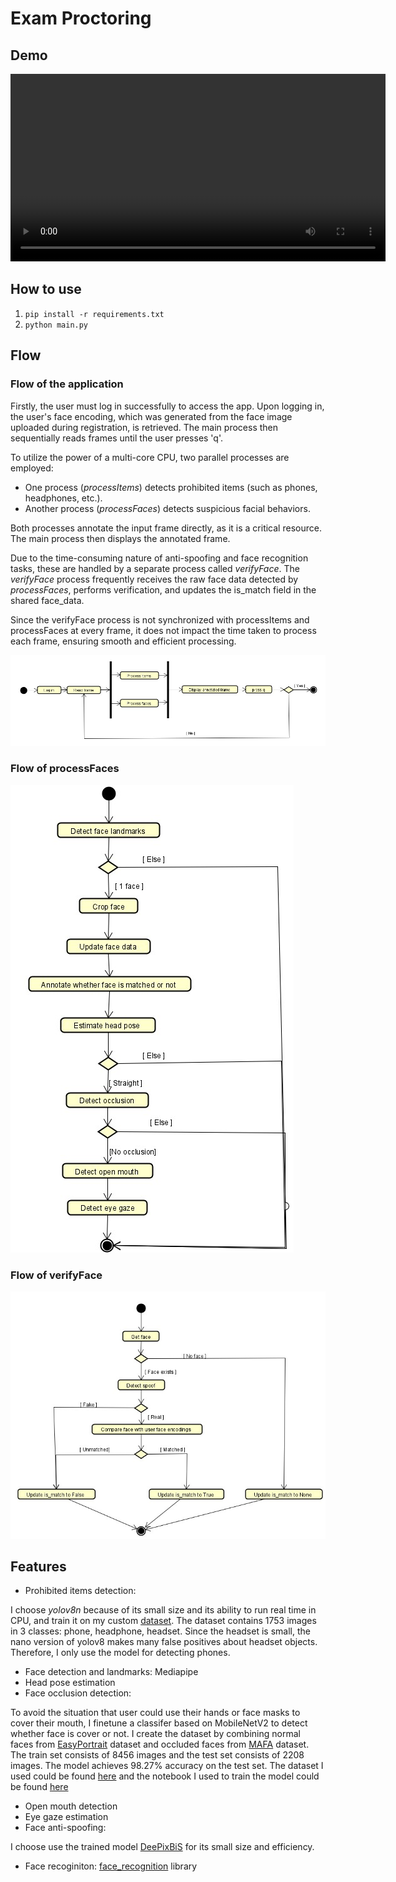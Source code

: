 # Exam Proctoring

## Demo 
<video width="600" controls>
  <source src="./demo/demo.mp4" type="video/mp4">
</video>

## How to use
1. `pip install -r requirements.txt`
2. `python main.py`

## Flow
### Flow of the application
Firstly, the user must log in successfully to access the app. Upon logging in, the user's face encoding, which was generated from the face image uploaded during registration, is retrieved. The main process then sequentially reads frames until the user presses 'q'.

To utilize the power of a multi-core CPU, two parallel processes are employed:

- One process (*processItems*) detects prohibited items (such as phones, headphones, etc.).
- Another process (*processFaces*) detects suspicious facial behaviors.

Both processes annotate the input frame directly, as it is a critical resource. The main process then displays the annotated frame.

Due to the time-consuming nature of anti-spoofing and face recognition tasks, these are handled by a separate process called *verifyFace*. The *verifyFace* process frequently receives the raw face data detected by *processFaces*, performs verification, and updates the is_match field in the shared face_data.

Since the verifyFace process is not synchronized with processItems and processFaces at every frame, it does not impact the time taken to process each frame, ensuring smooth and efficient processing.

![](demo/app_flow.jpg)
### Flow of processFaces
![](demo/process_faces_flow.jpg)
### Flow of verifyFace
![](demo/verify_face_flow.jpg)

## Features
- Prohibited items detection:

I choose *yolov8n* because of its small size and its ability to run real time in CPU, and train it on my custom [dataset](https://universe.roboflow.com/abc-ghsfm/tech-device-detection). The dataset contains 1753 images in 3 classes: phone, headphone, headset. Since the headset is small, the nano version of yolov8 makes many false positives about headset objects. Therefore, I only use the model for detecting phones.
- Face detection and landmarks: Mediapipe
- Head pose estimation
- Face occlusion detection:

To avoid the situation that user could use their hands or face masks to cover their mouth, I finetune a classifer based on MobileNetV2 to detect whether face is cover or not. I create the dataset by combining normal faces from [EasyPortrait](https://arxiv.org/abs/2304.13509) dataset and occluded faces from [MAFA](https://imsg.ac.cn/research/maskedface.html) dataset. The train set consists of 8456 images and the test set consists of 2208 images. The model achieves 98.27% accuracy on the test set. The dataset I used could be found [here](https://www.kaggle.com/datasets/lexuanhieuai/occluded-classification) and the notebook I used to train the model could be found [here](./face_occlusion_detection.ipynb)
- Open mouth detection
- Eye gaze estimation
- Face anti-spoofing: 

I choose use the trained model [DeePixBiS](https://github.com/Saiyam26/Face-Anti-Spoofing-using-DeePixBiS) for its small size and efficiency.
- Face recoginiton: [face_recognition](https://github.com/ageitgey/face_recognition) library




